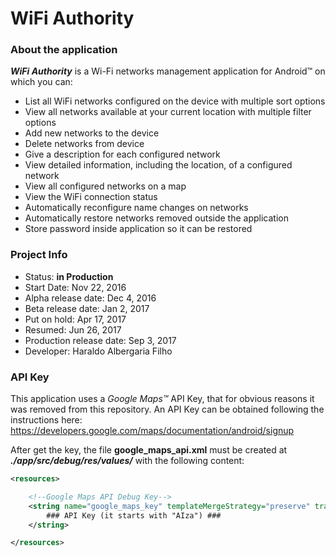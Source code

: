 # **WiFi Authority**

### About the application

**_WiFi Authority_** is a Wi-Fi networks management application for Android™ on which you can:

- List all WiFi networks configured on the device with multiple sort options
- View all networks available at your current location with multiple filter options
- Add new networks to the device
- Delete networks from device
- Give a description for each configured network
- View detailed information, including the location, of a configured network
- View all configured networks on a map
- View the WiFi connection status
- Automatically reconfigure name changes on networks
- Automatically restore networks removed outside the application
- Store password inside application so it can be restored

### Project Info

- Status: **in Production**
- Start Date: Nov 22, 2016
- Alpha release date: Dec 4, 2016
- Beta release date: Jan 2, 2017
- Put on hold: Apr 17, 2017
- Resumed: Jun 26, 2017
- Production release date: Sep 3, 2017
- Developer: Haraldo Albergaria Filho

### API Key

This application uses a *Google Maps™* API Key, that for obvious reasons it was removed from this repository. An API Key can be obtained following the instructions here:
https://developers.google.com/maps/documentation/android/signup

After get the key, the file **google_maps_api.xml** must be created at **_./app/src/debug/res/values/_** with the following content:

```xml
<resources>

    <!--Google Maps API Debug Key-->
    <string name="google_maps_key" templateMergeStrategy="preserve" translatable="false">
        ### API Key (it starts with "AIza") ###
    </string>

</resources>
```

####
